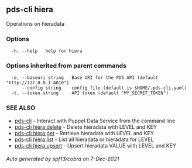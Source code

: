 ## pds-cli hiera

Operations on hieradata

### Options

```
  -h, --help   help for hiera
```

### Options inherited from parent commands

```
  -e, --baseuri string   Base URI for the PDS API (default "http://127.0.0.1:4010")
      --config string    config file (default is $HOME/.pds-cli.yaml)
  -t, --token string     API token (default "MY_SECRET_TOKEN")
```

### SEE ALSO

* [pds-cli](pds-cli.md)	 - Interact with Puppet Data Service from the command line
* [pds-cli hiera delete](pds-cli_hiera_delete.md)	 - Delete hieradata with LEVEL and KEY
* [pds-cli hiera get](pds-cli_hiera_get.md)	 - Retrieve hieradata with LEVEL and KEY
* [pds-cli hiera list](pds-cli_hiera_list.md)	 - List all hieradata or hieradata for LEVEL
* [pds-cli hiera upsert](pds-cli_hiera_upsert.md)	 - Upsert hieradata VALUE with LEVEL and KEY

###### Auto generated by spf13/cobra on 7-Dec-2021
